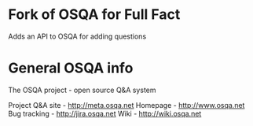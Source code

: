 Fork of OSQA for Full Fact
==========================

Adds an API to OSQA for adding questions

General OSQA info
=================

The OSQA project - open source Q&A system

Project Q&A site - http://meta.osqa.net
Homepage - http://www.osqa.net
Bug tracking - http://jira.osqa.net
Wiki - http://wiki.osqa.net

